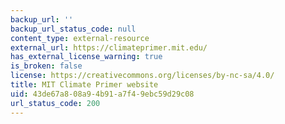 ```yaml
---
backup_url: ''
backup_url_status_code: null
content_type: external-resource
external_url: https://climateprimer.mit.edu/
has_external_license_warning: true
is_broken: false
license: https://creativecommons.org/licenses/by-nc-sa/4.0/
title: MIT Climate Primer website
uid: 43de67a8-08a9-4b91-a7f4-9ebc59d29c08
url_status_code: 200
---
```

